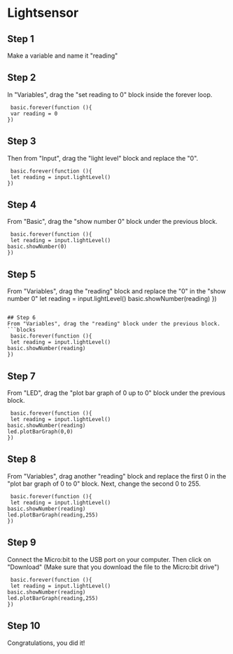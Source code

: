 # Lightsensor

## Step 1

Make a variable and name it "reading" 

## Step 2

In "Variables", drag the "set reading to 0" block inside the forever loop. 

```blocks
 basic.forever(function (){
 var reading = 0
})
```

## Step 3
Then from "Input", drag the "light level" block and replace the "0".

```blocks
 basic.forever(function (){
 let reading = input.lightLevel()
})
```

## Step 4
From "Basic", drag the "show number 0" block under the previous block.
```blocks
 basic.forever(function (){
 let reading = input.lightLevel()
basic.showNumber(0)
})
```

## Step 5
From "Variables", drag the "reading" block and replace the "0" in the "show number 0"
 let reading = input.lightLevel()
basic.showNumber(reading)
})
```

## Step 6
From "Variables", drag the "reading" block under the previous block.
```blocks
 basic.forever(function (){
 let reading = input.lightLevel()
basic.showNumber(reading)
})
```

## Step 7
From "LED", drag the "plot bar graph of 0 up to 0" block under the previous block.
```blocks
 basic.forever(function (){
 let reading = input.lightLevel()
basic.showNumber(reading)
led.plotBarGraph(0,0)
})
```

## Step 8
From "Variables", drag another "reading" block and replace the first 0 in the "plot bar graph of 0 to 0" block. Next, change the second 0 to 255.
```blocks
 basic.forever(function (){
 let reading = input.lightLevel()
basic.showNumber(reading)
led.plotBarGraph(reading,255)
})
```
## Step 9
Connect the Micro:bit to the USB port on your computer. Then click on "Download" (Make sure that you download the file to the Micro:bit drive")
```blocks
 basic.forever(function (){
 let reading = input.lightLevel()
basic.showNumber(reading)
led.plotBarGraph(reading,255)
})
```
## Step 10
Congratulations, you did it!

<script src="https://makecode.com/gh-pages-embed.js"></script><script>makeCodeRender("{{ site.makecode.home_url }}", "{{ site.github.owner_name }}/{{ site.github.repository_name }}");</script>
